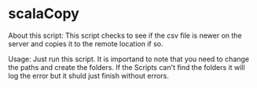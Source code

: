 scalaCopy
=========

About this script:
This script checks to see if the csv file is newer on the server and copies it to the remote location if so.

Usage:
Just run this script. It is importand to note that you need to change the paths and create the folders. If the Scripts	can't find the folders it will log the error but it shuld just finish without errors.